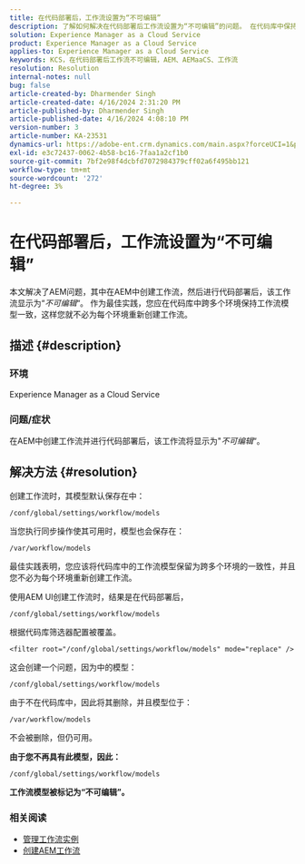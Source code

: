 ```yaml
---
title: 在代码部署后，工作流设置为“不可编辑”
description: 了解如何解决在代码部署后工作流设置为“不可编辑”的问题。 在代码库中保持多个工作流模型一致
solution: Experience Manager as a Cloud Service
product: Experience Manager as a Cloud Service
applies-to: Experience Manager as a Cloud Service
keywords: KCS，在代码部署后工作流不可编辑，AEM、AEMaaCS、工作流
resolution: Resolution
internal-notes: null
bug: false
article-created-by: Dharmender Singh
article-created-date: 4/16/2024 2:31:20 PM
article-published-by: Dharmender Singh
article-published-date: 4/16/2024 4:08:10 PM
version-number: 3
article-number: KA-23531
dynamics-url: https://adobe-ent.crm.dynamics.com/main.aspx?forceUCI=1&pagetype=entityrecord&etn=knowledgearticle&id=3bbe37fa-fdfb-ee11-a1fe-0022480a40c2
exl-id: e3c72437-0062-4b58-bc16-7faa1a2cf1b0
source-git-commit: 7bf2e98f4dcbfd7072984379cff02a6f495bb121
workflow-type: tm+mt
source-wordcount: '272'
ht-degree: 3%

---
```


# 在代码部署后，工作流设置为“不可编辑”


本文解决了AEM问题，其中在AEM中创建工作流，然后进行代码部署后，该工作流显示为“*不可编辑*“。 作为最佳实践，您应在代码库中跨多个环境保持工作流模型一致，这样您就不必为每个环境重新创建工作流。

## 描述 {#description}


### 环境

Experience Manager as a Cloud Service

### 问题/症状

在AEM中创建工作流并进行代码部署后，该工作流将显示为&quot;*不可编辑*“。


## 解决方法 {#resolution}


创建工作流时，其模型默认保存在中：


```
/conf/global/settings/workflow/models
```


当您执行同步操作使其可用时，模型也会保存在：


```
/var/workflow/models
```


最佳实践表明，您应该将代码库中的工作流模型保留为跨多个环境的一致性，并且您不必为每个环境重新创建工作流。

使用AEM UI创建工作流时，结果是在代码部署后，


```
/conf/global/settings/workflow/models
```


根据代码库筛选器配置被覆盖。


```
<filter root="/conf/global/settings/workflow/models" mode="replace" />
```


这会创建一个问题，因为中的模型：


```
/conf/global/settings/workflow/models
```


由于不在代码库中，因此将其删除，并且模型位于：


```
/var/workflow/models
```


不会被删除，但仍可用。

<b>由于您不再具有此模型，因此：</b>


```
/conf/global/settings/workflow/models
```


<b>工作流模型被标记为“不可编辑”。</b>

### <b>相关阅读</b>

- [管理工作流实例](https://experienceleague.adobe.com/en/docs/experience-manager-cloud-service/content/sites/administering/workflows-administering)
- [创建AEM工作流](https://experienceleague.adobe.com/docs/experience-manager-learn/cloud-service/forms/create-aem-workflow/create-workflow.html?lang=en)
